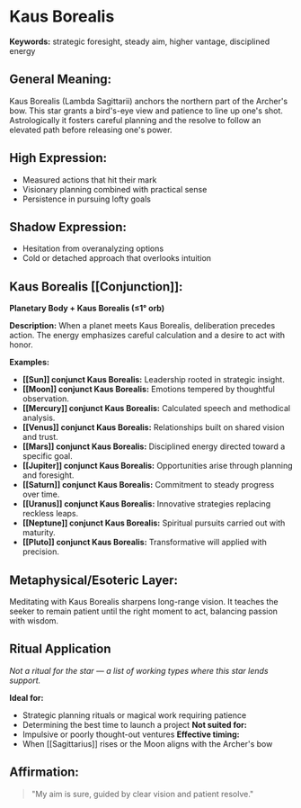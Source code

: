 # Kaus Borealis


**Keywords:** strategic foresight, steady aim, higher vantage, disciplined energy

## General Meaning:
Kaus Borealis (Lambda Sagittarii) anchors the northern part of the Archer's bow. This star grants a bird's-eye view and patience to line up one's shot. Astrologically it fosters careful planning and the resolve to follow an elevated path before releasing one's power.

## High Expression:
- Measured actions that hit their mark
- Visionary planning combined with practical sense
- Persistence in pursuing lofty goals

## Shadow Expression:
- Hesitation from overanalyzing options
- Cold or detached approach that overlooks intuition

## Kaus Borealis [[Conjunction]]:

**Planetary Body + Kaus Borealis (≤1° orb)**

**Description:**
When a planet meets Kaus Borealis, deliberation precedes action. The energy emphasizes careful calculation and a desire to act with honor.

**Examples:**
- **[[Sun]] conjunct Kaus Borealis:** Leadership rooted in strategic insight.
- **[[Moon]] conjunct Kaus Borealis:** Emotions tempered by thoughtful observation.
- **[[Mercury]] conjunct Kaus Borealis:** Calculated speech and methodical analysis.
- **[[Venus]] conjunct Kaus Borealis:** Relationships built on shared vision and trust.
- **[[Mars]] conjunct Kaus Borealis:** Disciplined energy directed toward a specific goal.
- **[[Jupiter]] conjunct Kaus Borealis:** Opportunities arise through planning and foresight.
- **[[Saturn]] conjunct Kaus Borealis:** Commitment to steady progress over time.
- **[[Uranus]] conjunct Kaus Borealis:** Innovative strategies replacing reckless leaps.
- **[[Neptune]] conjunct Kaus Borealis:** Spiritual pursuits carried out with maturity.
- **[[Pluto]] conjunct Kaus Borealis:** Transformative will applied with precision.

## Metaphysical/Esoteric Layer:
Meditating with Kaus Borealis sharpens long-range vision. It teaches the seeker to remain patient until the right moment to act, balancing passion with wisdom.

## Ritual Application
*Not a ritual for the star — a list of working types where this star lends support.*

**Ideal for:**
- Strategic planning rituals or magical work requiring patience
- Determining the best time to launch a project
**Not suited for:**
- Impulsive or poorly thought-out ventures
**Effective timing:**
- When [[Sagittarius]] rises or the Moon aligns with the Archer's bow

## Affirmation:

> "My aim is sure, guided by clear vision and patient resolve."

